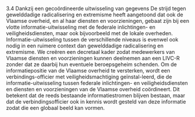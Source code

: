 3.4 Dankzij een gecoördineerde uitwisseling van gegevens De strijd tegen gewelddadige radicalisering en extremisme heeft aangetoond dat ook de Vlaamse overheid, en al haar diensten en voorzieningen, gebaat zijn bij een vlotte informatie-uitwisseling met de federale inlichtingen- en veiligheidsdiensten, maar ook bijvoorbeeld met de lokale overheden. Informatie-uitwisseling tussen de verschillende niveaus is evenwel ook nodig in een ruimere context dan gewelddadige radicalisering en extremisme. We creëren een decretaal kader zodat medewerkers van Vlaamse diensten en voorzieningen kunnen deelnemen aan een LIVC-R zonder dat ze daarbij hun eventuele beroepsgeheim schenden. Om de informatiepositie van de Vlaamse overheid te versterken, wordt een verbindings-officier met veiligheidsmachtiging geïnstal-leerd, die de informatie-uitwisseling tussen federale inlichtingen- en veiligheidsdiensten en diensten en voorzieningen van de Vlaamse overheid coördineert. Dit betekent dat de reeds bestaande informatiestromen blijven bestaan, maar dat de verbindingsofficier ook in kennis wordt gesteld van deze informatie zodat die een globaal beeld kan vormen. 